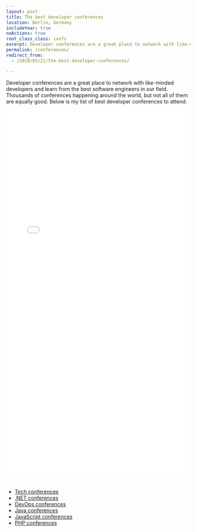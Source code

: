 ```yaml
---
layout: post
title: The best developer conferences
location: Berlin, Germany
includeYear: true
noActions: true
root_class_class: confs
excerpt: Developer conferences are a great place to network with like-minded developers and learn from the best software engineers in our field. Thousands of conferences happening around the world, but not all of them are equally good. Below is my list of best developer conferences to attend. I personally attended every conference on the list.
permalink: /conferences/
redirect_from:
  - /2019/03/21/the-best-developer-conferences/ 

---
```


Developer conferences are a great place to network with like-minded developers and learn from the best software engineers in our field. Thousands of conferences happening around the world, but not all of them are equally good. Below is my list of best developer conferences to attend. 

<div align="center">
<iframe width="100%" height="1000px" src="//dev.events/fullstack" title="Developer conferences" frameborder="0" allow="accelerometer; autoplay; clipboard-write; encrypted-media; gyroscope; picture-in-picture" allowfullscreen></iframe>
</div>

<br>

* [Tech conferences](/conferences/tech)
* [.NET conferences](/conferences/dotnet)
* [DevOps conferences](/conferences/devops)
* [Java conferences](/conferences/java)
* [JavaScript conferences](/conferences/javascript)
* [PHP conferences](/conferences/php)